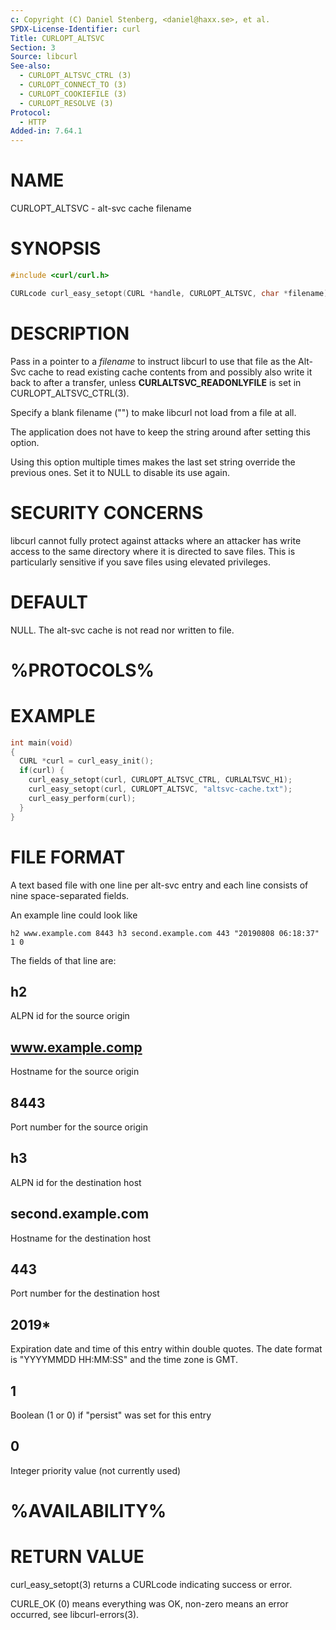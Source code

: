```yaml
---
c: Copyright (C) Daniel Stenberg, <daniel@haxx.se>, et al.
SPDX-License-Identifier: curl
Title: CURLOPT_ALTSVC
Section: 3
Source: libcurl
See-also:
  - CURLOPT_ALTSVC_CTRL (3)
  - CURLOPT_CONNECT_TO (3)
  - CURLOPT_COOKIEFILE (3)
  - CURLOPT_RESOLVE (3)
Protocol:
  - HTTP
Added-in: 7.64.1
---
```

<!-- markdown-link-check-disable -->
# NAME

CURLOPT_ALTSVC - alt-svc cache filename

# SYNOPSIS

~~~c
#include <curl/curl.h>

CURLcode curl_easy_setopt(CURL *handle, CURLOPT_ALTSVC, char *filename);
~~~

# DESCRIPTION

Pass in a pointer to a *filename* to instruct libcurl to use that file as
the Alt-Svc cache to read existing cache contents from and possibly also write
it back to after a transfer, unless **CURLALTSVC_READONLYFILE** is set in
CURLOPT_ALTSVC_CTRL(3).

Specify a blank filename ("") to make libcurl not load from a file at all.

The application does not have to keep the string around after setting this
option.

Using this option multiple times makes the last set string override the
previous ones. Set it to NULL to disable its use again.

# SECURITY CONCERNS

libcurl cannot fully protect against attacks where an attacker has write
access to the same directory where it is directed to save files. This is
particularly sensitive if you save files using elevated privileges.

# DEFAULT

NULL. The alt-svc cache is not read nor written to file.

# %PROTOCOLS%

# EXAMPLE

~~~c
int main(void)
{
  CURL *curl = curl_easy_init();
  if(curl) {
    curl_easy_setopt(curl, CURLOPT_ALTSVC_CTRL, CURLALTSVC_H1);
    curl_easy_setopt(curl, CURLOPT_ALTSVC, "altsvc-cache.txt");
    curl_easy_perform(curl);
  }
}
~~~

# FILE FORMAT

A text based file with one line per alt-svc entry and each line consists of
nine space-separated fields.

An example line could look like

    h2 www.example.com 8443 h3 second.example.com 443 "20190808 06:18:37" 1 0

The fields of that line are:

## h2

ALPN id for the source origin

## www.example.comp

Hostname for the source origin

## 8443

Port number for the source origin

## h3

ALPN id for the destination host

## second.example.com

Hostname for the destination host

## 443

Port number for the destination host

## 2019*

Expiration date and time of this entry within double quotes. The date format
is "YYYYMMDD HH:MM:SS" and the time zone is GMT.

## 1

Boolean (1 or 0) if "persist" was set for this entry

## 0

Integer priority value (not currently used)

# %AVAILABILITY%

# RETURN VALUE

curl_easy_setopt(3) returns a CURLcode indicating success or error.

CURLE_OK (0) means everything was OK, non-zero means an error occurred, see
libcurl-errors(3).
